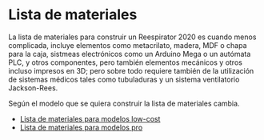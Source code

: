 # Lista de materiales

La lista de materiales para construir un Reespirator 2020 es cuando menos complicada, incluye elementos como metacrilato, madera, MDF o chapa para la caja, sistmeas electrónicos como un Arduino Mega o un autómata PLC, y otros componentes, pero también elementos mecánicos y otros incluso impresos en 3D; pero sobre todo requiere también de la utilización de sistemas médicos tales como tubuladuras y un sistema ventilatorio Jackson-Rees.

Según el modelo que se quiera construir la lista de materiales cambia.

* [Lista de materiales para modelos low-cost](https://gitlab.com/reespirator/reespirator2020/-/blob/master/bom/BOM-ARDUINO.md "Lista de materiales para modelos low-cost") 
* [Lista de materiales para modelos pro](https://gitlab.com/reespirator/reespirator2020/-/blob/master/bom/BOM-PLC.md "Lista de materiales para modelos pro]") 
